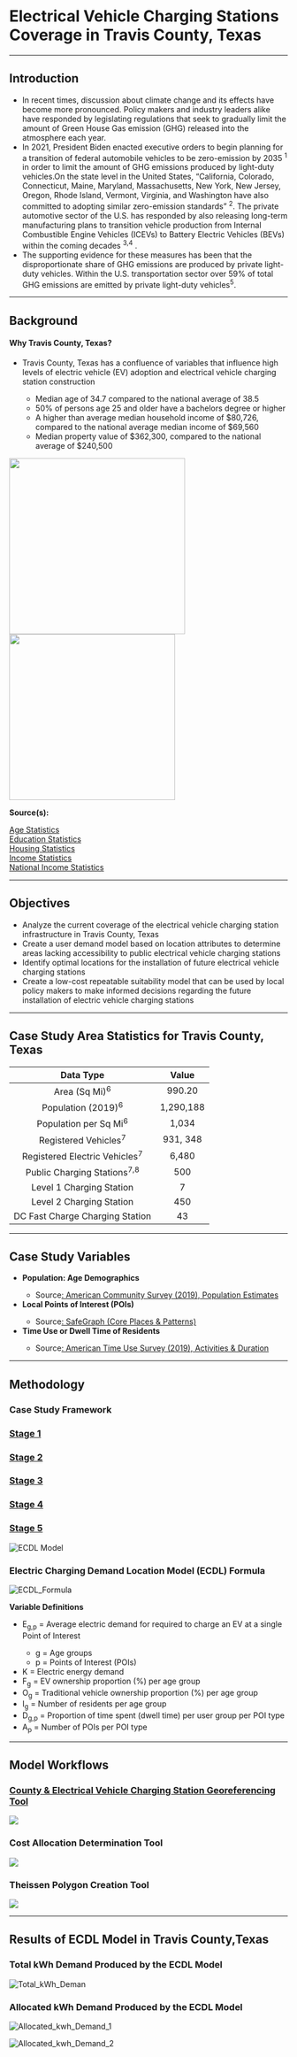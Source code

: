 <h1>Electrical Vehicle Charging Stations Coverage in Travis County, Texas</h1>

---

<h2>Introduction</h2>
<ul>
  <li>In recent times, discussion about climate change and its effects have become more pronounced. Policy makers and industry leaders alike have responded by legislating regulations that seek to gradually limit the amount of Green House Gas emission (GHG) released into the atmosphere each year.</li>
  
  <li>In 2021, President Biden enacted executive orders to begin planning for a transition of federal automobile vehicles to be zero-emission by 2035 <sup>1</sup> in order to limit the amount of GHG emissions produced by light-duty vehicles.On the state level in the United States, “California, Colorado, Connecticut, Maine, Maryland, Massachusetts, New York, New Jersey, Oregon, Rhode Island, Vermont, Virginia, and Washington have also committed to adopting similar zero-emission standards” <sup>2</sup>. The private automotive sector of the U.S. has responded by also releasing long-term manufacturing plans to transition vehicle production from Internal Combustible Engine Vehicles (ICEVs) to Battery Electric Vehicles (BEVs) within the coming decades <sup>3,</sup><sup>4</sup> .</li>
  
  <li>The supporting evidence for these measures has been that the disproportionate share of GHG emissions are produced by private light-duty vehicles. Within the U.S. transportation sector over 59% of total GHG emissions are emitted by private light-duty vehicles<sup>5</sup>.</li>
</ul>

---
<h2>Background</h2>
<h4>Why Travis County, Texas?</h4>
<ul>
  <li>Travis County, Texas has a confluence of variables that influence high levels of electric vehicle (EV) adoption and electrical vehicle charging station construction</li>
  <ul>
    <li>Median age of 34.7 compared to the national average of 38.5</li>
    <li>50% of persons age 25 and older have a bachelors degree or higher</li>
    <li>A higher than average median household income of $80,726, compared to the national average median income of $69,560</li>
    <li>Median property value of $362,300, compared to the national average of $240,500</li>
  </ul>
</ul>

 <img src="Images/Project_EV_Registration.jpg" width="318"/> <img src="Images/Project_Cumulative_EV_Registration.jpg" width="300"/>
 
<p><strong>Source(s):</strong></p>
<a href="https://censusreporter.org/profiles/05000US48453-travis-county-tx/">Age Statistics</a><br>
<a href="https://www.census.gov/quickfacts/traviscountytexas">Education Statistics</a><br>
<a href="https://datausa.io/profile/geo/travis-county-tx#housing">Housing Statistics</a><br>
<a href="https://datausa.io/profile/geo/travis-county-tx">Income Statistics</a><br>
<a href="https://datausa.io/profile/geo/travis-county-tx">National Income Statistics</a><br>

---
<h2>Objectives</h2>
<ul>
  <li>Analyze the current coverage of the electrical vehicle charging station infrastructure in Travis County, Texas</li>
  <li>Create a user demand model based on location attributes to determine areas lacking accessibility to public electrical vehicle charging stations</li>
  <li>Identify optimal locations for the installation of future electrical vehicle charging stations</li>
  <li>Create a low-cost repeatable suitability model that can be used by local policy makers to make informed decisions regarding the future installation of electric vehicle charging stations</li>
</ul>

---
<h2> Case Study Area Statistics for Travis County, Texas</h2>

| Data Type | Value |
| :-: | :-: |
| Area (Sq Mi)<sup>6</sup>  |	990.20  |
| Population (2019)<sup>6</sup> |	1,290,188 |
| Population per Sq Mi<sup>6</sup>  |	1,034 |
| Registered Vehicles<sup>7</sup> | 931, 348 |
| Registered Electric Vehicles<sup>7</sup> | 	6,480 |
| Public Charging Stations<sup>7,8</sup> | 500 |
| Level 1 Charging Station |	7 |
| Level 2 Charging Station |	450 |
| DC Fast Charge Charging Station |	43 |


---
<h2>Case Study Variables</h2>

<ul>
  <li><strong>Population: Age Demographics</strong></li>
  <ul>
    <li>Source<a href="https://www.census.gov/programs-surveys/acs" target="_blank" rel="noopener noreferrer">: American Community Survey (2019), Population Estimates</a></li>
  </ul>
  <li><strong>Local Points of Interest (POIs)</strong></li>
  <ul>
    <li>Source<a href="https://www.safegraph.com/products/core" target="_blank" rel="noopener noreferrer">: SafeGraph (Core Places & Patterns)</a></li>
  </ul>
  <li><strong>Time Use or Dwell Time of Residents</strong></li>
  <ul>
    <li>Source<a href="https://www.bls.gov/tus/" target="_blank" rel="noopener noreferrer">: American Time Use Survey (2019), Activities & Duration</a></li>
  </ul>
 </ul>



---
<h2>Methodology</h2>

<h3>Case Study Framework</h3>

### [Stage 1](/Case_Study_Framework/Step_1/index.md)

### [Stage 2](/Case_Study_Framework/Step_1/index.md)

### [Stage 3](/Case_Study_Framework/Step_1/index.md)

### [Stage 4](/Case_Study_Framework/Step_1/index.md)

### [Stage 5](/Case_Study_Framework/Step_1/index.md)
  

![ECDL Model](https://user-images.githubusercontent.com/64942612/151672064-924403e5-8862-40a5-a4e3-2b335f042ed2.jpg)

<h3>Electric Charging Demand Location Model (ECDL) Formula</h3>

![ECDL_Formula](https://user-images.githubusercontent.com/64942612/151672481-59dec717-1e13-4372-8f15-353f5368cc04.jpg)
<p><strong>Variable Definitions</strong><p>
  <ul>
    <li>E<sub>g,p</sub> = Average electric demand for required to charge an EV at a single Point of Interest</li>
    <ul>
      <li>g = Age groups</li>
      <li>p = Points of Interest (POIs)</li>
    </ul>
    <li>K = Electric energy demand</li>
    <li>F<sub>g</sub> = EV ownership proportion (%) per age group</li>
    <li>O<sub>g</sub> = Traditional vehicle ownership proportion (%) per age group</li>
    <li>I<sub>g</sub> = Number of residents per age group</li>
    <li>D<sub>g,p</sub> = Proportion of time spent (dwell time) per user group per POI type</li>
    <li>A<sub>p</sub> = Number of POIs per POI type</li>
   </ul>


 
---
<h2> Model Workflows</h2>

<h3><a href="https://haxel491.github.io/Texas_EV_Stations/Images/Texas_Counties_EV_Tool.PNG" target="_blank" rel="noopener noreferrer">County & Electrical Vehicle Charging Station Georeferencing Tool</a></h3>


<img src="Images/Texas_Counties_EV_Tool.PNG"/>


<h3>Cost Allocation Determination Tool</h3>
<img src="Images/Cost_Allocation_Tool.PNG"/>

<h3>Theissen Polygon Creation Tool</h3>
<img src="Images/Theissen_Polygon_Tool.PNG"/>

---

<h2>Results of ECDL Model in Travis County,Texas</h2>

<h3>Total kWh Demand Produced by the ECDL Model</h3>


![Total_kWh_Deman](https://user-images.githubusercontent.com/64942612/153056091-5acfe998-18dd-4df0-bf52-955dd56bfbbc.png)


<h3>Allocated kWh Demand Produced by the ECDL Model</h3>


![Allocated_kwh_Demand_1](https://user-images.githubusercontent.com/64942612/153056377-2fec973e-fc76-4725-ad19-5815bfeb65d6.png)


![Allocated_kwh_Demand_2](https://user-images.githubusercontent.com/64942612/153056398-15cca174-00ee-4d4d-b713-3be65a049ec6.png)










